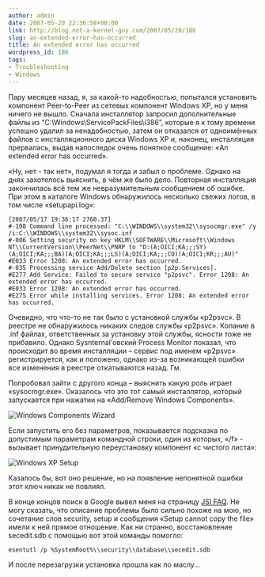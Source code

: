 ```yaml
---
author: admin
date: 2007-05-20 22:36:58+00:00
link: http://blog.not-a-kernel-guy.com/2007/05/20/186
slug: an-extended-error-has-occurred
title: An extended error has occurred
wordpress_id: 186
tags:
- Troubleshooting
- Windows
---
```


Пару месяцев назад, я, за какой-то надобностью, попытался установить компонент Peer-to-Peer из сетевых компонент Windows XP, но у меня ничего не вышло. Сначала инсталлятор запросил дополнительные файлы из “C:\Windows\ServicePackFiles\i386”, которые я к тому времени успешно удалил за ненадобностью, затем он отказался от одноимённых файлов с инсталляционного диска Windows XP и, наконец, инсталляция прервалась, выдав напоследок очень понятное сообщение: «An extended error has occurred».

«Ну, нет - так нет», подумал я тогда и забыл о проблеме. Однако на днях захотелось выяснить, в чём же было дело. Повторная инсталляция закончилась всё тем же невразумительным сообщением об ошибке. При этом в каталоге Windows обнаружилось несколько свежих логов, в том числе «setupapi.log»:

```no-highlight
[2007/05/17 19:36:17 2760.37]
#-198 Command line processed: "C:\\WINDOWS\\system32\\sysocmgr.exe" /y /i:C:\\WINDOWS\\system32\\sysoc.inf
#-006 Setting security on key HKLM\\SOFTWARE\\Microsoft\\Windows NT\\CurrentVersion\\PeerNet\\PNRP to "D:(A;OICI;KA;;;SY)(A;OICI;KA;;;BA)(A;OICI;KA;;;LS)(A;OICI;KA;;;CO)(A;OICI;KR;;;AU)"
#E033 Error 1208: An extended error has occurred.
#-035 Processing service Add/Delete section [p2p.Services].
#E277 Add Service: Failed to secure service "p2psvc". Error 1208: An extended error has occurred.
#E033 Error 1208: An extended error has occurred.
#E275 Error while installing services. Error 1208: An extended error has occurred.
```

Очевидно, что что-то не так было с установкой службы «p2psvc». В реестре не обнаружилось никаких следов службы «p2psvc». Копание в .inf файлах, ответственных за установку этой службы, ясности тоже не прибавило. Однако Sysnternal’овский Process Monitor показал, что происходит во время инсталляции – сервис под именем «p2psvc» регистрируется, как и положено, однако из-за возникающей ошибки все изменения в реестре откатываются назад. Гм.

Попробовал зайти с другого конца – выяснить какую роль играет «sysocmgr.exe». Оказалось что это тот самый инсталлятор, который запускается при нажатии на «Add/Remove Windows Components». 

![Windows Components Wizard](/2007/05/windows_components_wizard.png)

Если запустить его без параметров, показывается подсказка по допустимым параметрам командной строки, один из которых, «/f» - вызывает принудительную переустановку компонент «с чистого листа»:

![Windows XP Setup](/2007/05/windows_xp_setup.png)

Казалось бы, вот оно решение, но на появление непонятной ошибки этот ключ никак не повлиял.

В конце концов поиск в Google вывел меня на страницу [JSI FAQ](http://www.jsifaq.com/SF/Tips/Tip.aspx?id=7558). Не могу сказать, что описание проблемы было сильно похоже на мою, но сочетание слов security, setup и сообщения «Setup cannot copy the file» имели к ней прямое отношение. Как ни странно, восстановление secedit.sdb  с помощью вот этой команды помогло:

```no-highlight
esentutl /p %SystemRoot%\\security\\database\\secedit.sdb
```

И после перезагрузки установка прошла как по маслу…
